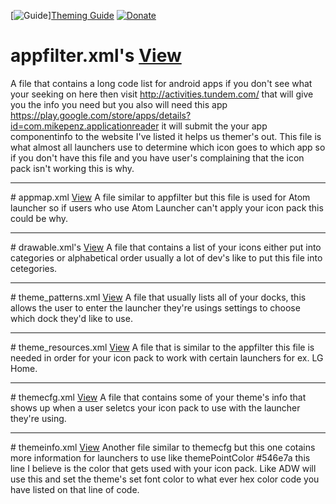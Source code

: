 [![Guide](https://img.shields.io/badge/Guide-Yes-707070.svg)][Theming Guide](https://technologx.github.io/Android-Theming/) [![Donate](https://img.shields.io/badge/Donate%20Via-PayPal-2c3de9.svg)](https://paypal.me/Technologx)

# appfilter.xml's <a href='https://github.com/Technologx/Android-Theming/blob/master/iconpackneededfiles/appfilter.xml'>View</a>
A file that contains a long code list for android apps if you don't see what your seeking on here then visit http://activities.tundem.com/ that will give you the info you need but you also will need this app https://play.google.com/store/apps/details?id=com.mikepenz.applicationreader it will submit the your app componentinfo to the website I've listed it helps us themer's out. This file is what almost all launchers use to determine which icon goes to which app so if you don't have this file and you have user's complaining that the icon pack isn't working this is why.
<hr>
# appmap.xml <a href='https://github.com/Technologx/Android-Theming/blob/master/iconpackneededfiles/appmap.xml'>View</a>
A file similar to appfilter but this file is used for Atom launcher so if users who use Atom Launcher can't apply your icon pack this could be why.
<hr>
# drawable.xml's <a href='https://github.com/Technologx/Android-Theming/blob/master/iconpackneededfiles/drawable.xml' target='_blank'>View</a>
A file that contains a list of your icons either put into categories or alphabetical order usually a lot of dev's like to put this file into cetegories.
<hr>
# theme_patterns.xml <a href='https://github.com/Technologx/Android-Theming/blob/master/iconpackneededfiles/theme_patterns.xml'>View</a>
A file that usually lists all of your docks, this allows the user to enter the launcher they're usings settings to choose which dock they'd like to use.
<hr>
# theme_resources.xml <a href='https://github.com/Technologx/Android-Theming/blob/master/iconpackneededfiles/theme_resources.xml'>View</a>
A file that is similar to the appfilter this file is needed in order for your icon pack to work with certain launchers for ex. LG Home.
<hr>
# themecfg.xml <a href='https://github.com/Technologx/Android-Theming/blob/master/iconpackneededfiles/themecfg.xml'>View</a>
A file that contains some of your theme's info that shows up when a user seletcs your icon pack to use with the launcher they're using.
<hr>
# themeinfo.xml <a href='https://github.com/Technologx/Android-Theming/blob/master/iconpackneededfiles/themeinfo.xml'>View</a>
Another file similar to themecfg but this one cotains more information for launchers to use like themePointColor #546e7a this line I believe is the color that gets used with your icon pack. Like ADW will use this and set the theme's set font color to what ever hex color code you have listed on that line of code.
